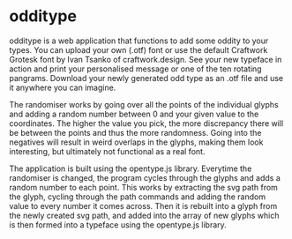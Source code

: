 # odditype

odditype is a web application that functions to add some oddity to your types. You can upload your own (.otf) font or use the default Craftwork Grotesk font by Ivan Tsanko of craftwork.design. See your new typeface in action and print your personalised message or one of the ten rotating pangrams. Download your newly generated odd type as an .otf file and use it anywhere you can imagine.

The randomiser works by going over all the points of the individual glyphs and adding a random number between 0 and your given value to the coordinates. The higher the value you pick, the more discrepancy there will be between the points and thus the more randomness. Going into the negatives will result in weird overlaps in the glyphs, making them look interesting, but ultimately not functional as a real font. 

The application is built using the opentype.js library. Everytime the randomiser is changed, the program cycles through the glyphs and adds a random number to each point.
This works by extracting the svg path from the glyph, cycling through the path commands and adding the random value to every number it comes across. Then it is rebuilt into a glyph from the newly created svg path, and added into the array of new glyphs which is then formed into a typeface using the opentype.js library. 
